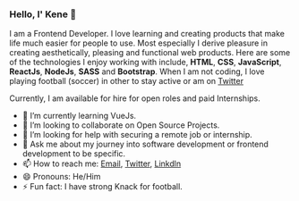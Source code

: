 ### Hello, I' Kene 👋

I am a Frontend Developer. I love learning and creating products that make life much easier for people to use. Most especially I derive pleasure in creating aesthetically, pleasing and functional web products.
Here are some of the technologies I enjoy working with include, **HTML**, **CSS**, **JavaScript**, **ReactJs**, **NodeJs**, **SASS** and **Bootstrap**.
When I am not coding, I love playing football (soccer) in other to stay active or am on [Twitter](https://twitter.com/RealKeneNwobodo)

Currently, I am available for hire for open roles and paid Internships.


- 🌱 I’m currently learning VueJs.
- 👯 I’m looking to collaborate on Open Source Projects.
- 🤔 I’m looking for help with securing a remote job or internship.
- 💬 Ask me about my journey into software development or frontend development to be specific.
- 📫 How to reach me: [Email](mailto:nwobodokenechukwu2@gmail.com?subject=), [Twitter](https://twitter.com/RealKeneNwobodo), [Linkdln](https://www.linkedin.com/in/kenechukwu-nwobodo-8a30171a2)
- 😄 Pronouns: He/Him
- ⚡ Fun fact: I have strong Knack for football.
